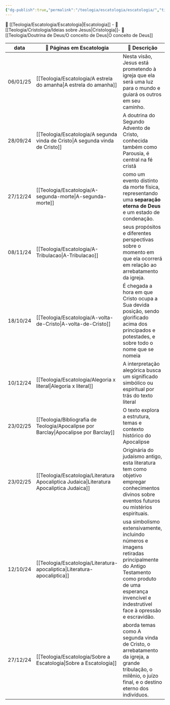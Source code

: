 ```yaml
---
{"dg-publish":true,"permalink":"/teologia/escatologia/escatologia/","title":"Escatologia","metatags":{"description":"Aborda temas como A segunda vinda de Cristo, o arrebatamento da igreja, a grande tribulação, o milênio, o juízo final, e o destino eterno dos indivíduos."},"pinned":true,"updated":"2025-02-23T13:02:00.552-03:00"}
---
```



📁 [[Teologia/Escatologia/Escatologia\|Escatologia]] - 📁 [[Teologia/Cristologia/Ideias sobre Jesus\|Cristologia]]- 📁 [[Teologia/Doutrina de Deus/O conceito de Deus\|O conceito de Deus]]

| data     | 📖 Páginas em Escatologia                                                                    | 📄 Descrição                                                                                                                                                                                    |
| -------- | -------------------------------------------------------------------------------------------- | ----------------------------------------------------------------------------------------------------------------------------------------------------------------------------------------------- |
| 06/01/25 | [[Teologia/Escatologia/A estrela do amanha\|A estrela do amanha]]                         | Nesta visão, Jesus está prometendo à igreja que ela será uma luz para o mundo e guiará os outros em seu caminho.                                                                                |
| 28/09/24 | [[Teologia/Escatologia/A segunda vinda de Cristo\|A segunda vinda de Cristo]]             | A doutrina do Segundo Advento de Cristo, conhecida também como Parousia, é central na fé cristã                                                                                                 |
| 27/12/24 | [[Teologia/Escatologia/A-segunda-morte\|A-segunda-morte]]                                 | como um evento distinto da morte física, representando uma **separação eterna de Deus** e um estado de condenação.                                                                              |
| 08/11/24 | [[Teologia/Escatologia/A-Tribulacao\|A-Tribulacao]]                                       | seus propósitos e diferentes perspectivas sobre o momento em que ela ocorrerá em relação ao arrebatamento da igreja.                                                                            |
| 18/10/24 | [[Teologia/Escatologia/A-volta-de-Cristo\|A-volta-de-Cristo]]                             | É chegada a hora em que Cristo ocupa a Sua devida posição, sendo glorificado acima dos principados e potestades, e sobre todo o nome que se nomeia                                              |
| 10/12/24 | [[Teologia/Escatologia/Alegoria x literal\|Alegoria x literal]]                           | A interpretação alegórica busca um significado simbólico ou espiritual por trás do texto literal                                                                                                |
| 23/02/25 | [[Teologia/Bibliografia de Teologia/Apocalipse por Barclay\|Apocalipse por Barclay]]      | O texto explora a estrutura, temas e contexto histórico do Apocalipse                                                                                                                           |
| 23/02/25 | [[Teologia/Escatologia/Literatura Apocaliptica Judaica\|Literatura Apocaliptica Judaica]] | Originária do judaísmo antigo, esta literatura tem como objetivo empregar conhecimentos divinos sobre eventos futuros ou mistérios espirituais.                                                 |
| 12/10/24 | [[Teologia/Escatologia/Literatura-apocaliptica\|Literatura-apocaliptica]]                 | usa simbolismo extensivamente, incluindo números e imagens retiradas principalmente do Antigo Testamento como produto de uma esperança invencível e indestrutível face à opressão e escravidão. |
| 27/12/24 | [[Teologia/Escatologia/Sobre a Escatologia\|Sobre a Escatologia]]                         | aborda temas como A segunda vinda de Cristo, o arrebatamento da igreja, a grande tribulação, o milênio, o juízo final, e o destino eterno dos indivíduos.                                       |
